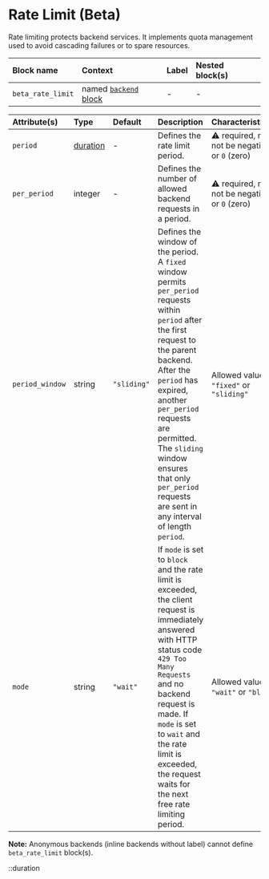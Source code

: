 # Rate Limit (Beta)

Rate limiting protects backend services. It implements quota management used to avoid cascading failures or to spare resources.

| Block name        | Context                         | Label | Nested block(s) |
| :---------------- | :------------------------------ | :---- | :-------------- |
| `beta_rate_limit` | named [`backend` block](backend)| -     | -               |

| Attribute(s)    | Type                  | Default | Description | Characteristic(s) | Example |
| :-------------- | :-------------------- | :--------------- | :--------------- | :--------------- | :--------------- |
| `period`        | [duration](#duration) | - | Defines the rate limit period. | &#9888; required, must not be negative or `0` (zero) | `period = "1m"` |
| `per_period`    | integer               | - | Defines the number of allowed backend requests in a period. | &#9888; required, must not be negative or `0` (zero) | `per_period = 100` |
| `period_window` | string                | `"sliding"` | Defines the window of the period. A `fixed` window permits `per_period` requests within `period` after the first request to the parent backend. After the `period` has expired, another `per_period` requests are permitted. The `sliding` window ensures that only `per_period` requests are sent in any interval of length `period`. | Allowed values: `"fixed"` or `"sliding"` | `period_window = "sliding"` |
| `mode`          | string                | `"wait"` | If `mode` is set to `block` and the rate limit is exceeded, the client request is immediately answered with HTTP status code `429 Too Many Requests` and no backend request is made. If `mode` is set to `wait` and the rate limit is exceeded, the request waits for the next free rate limiting period. | Allowed values: `"wait"` or `"block"` | `mode = "wait"` |

**Note:** Anonymous backends (inline backends without label) cannot define `beta_rate_limit` block(s).

::duration
